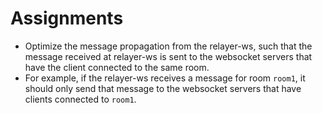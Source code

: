 # Assignments

- Optimize the message propagation from the relayer-ws, such that the message received at relayer-ws is sent to the websocket servers that have the client connected to the same room.
- For example, if the relayer-ws receives a message for room `room1`, it should only send that message to the websocket servers that have clients connected to `room1`.
